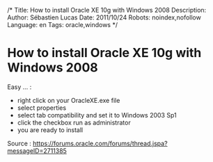 /*
Title: How to install Oracle XE 10g with Windows 2008
Description: 
Author: Sébastien Lucas
Date: 2011/10/24
Robots: noindex,nofollow
Language: en
Tags: oracle,windows
*/
# How to install Oracle XE 10g with Windows 2008

Easy ... :
*	right click on your OracleXE.exe file
*	select properties
*	select tab compatibility and set it to Windows 2003 Sp1
*	click the checkbox run as administrator
*	you are ready to install

Source : https://forums.oracle.com/forums/thread.jspa?messageID=2711385


